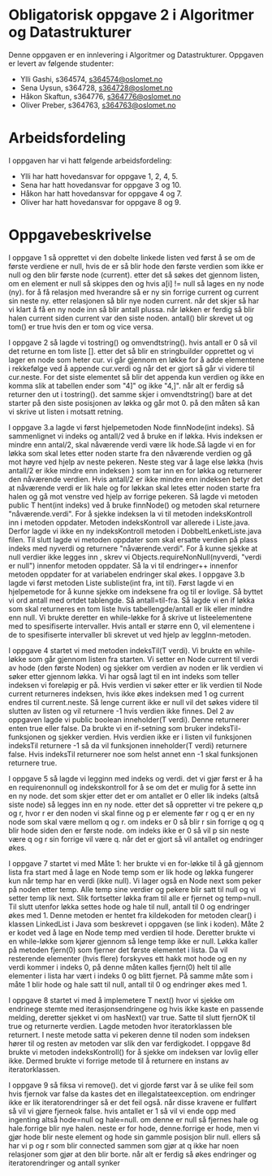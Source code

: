 # Obligatorisk oppgave 2 i Algoritmer og Datastrukturer

Denne oppgaven er en innlevering i Algoritmer og Datastrukturer. 
Oppgaven er levert av følgende studenter:

* Ylli Gashi, s364574, s364574@oslomet.no
* Sena Uysun, s364728, s364728@oslomet.no
* Håkon Skaftun, s364776, s364776@oslomet.no
* Oliver Preber, s364763, s364763@oslomet.no

# Arbeidsfordeling

I oppgaven har vi hatt følgende arbeidsfordeling:
* Ylli har hatt hovedansvar for oppgave 1, 2, 4, 5. 
* Sena har hatt hovedansvar for oppgave 3 og 10. 
* Håkon har hatt hovedansvar for oppgave 4 og 7.
* Oliver har hatt hovedansvar for oppgave 8 og 9. 

# Oppgavebeskrivelse

I oppgave 1 så opprettet vi den dobelte linkede listen ved først å se om de første verdiene er null, hvis de er så blir hode den første verdien som ikke er null og den blir første node (current). etter det så søkes det gjennom listen, om en element er null så skippes den og hvis a[i] != null så lages en ny node (ny). for å få relasjon med hverandre så er ny sin forrige current og current sin neste ny. etter relasjonen så blir nye noden current. når det skjer så har vi klart å få en ny node inn så blir antall plussa. når løkken er ferdig så blir halen current siden current var den siste noden. antall() blir skrevet ut og tom() er true hvis den er tom og vice versa.

I oppgave 2 så lagde vi tostring() og omvendtstring(). hvis antall er 0 så vil det returne en tom liste []. etter det så blir en stringbuilder opprettet og vi lager en node som heter cur. vi går gjennom en løkke for å adde elementene i rekkefølge ved å appende cur.verdi og når det er gjort så går vi videre til cur.neste. For det siste elementet så blir det appenda kun verdien og ikke en komma slik at tabellen ender som "4]" og ikke "4,]". når alt er ferdig så returner den ut i tostring(). det samme skjer i omvendtstring() bare at det starter på den siste posisjonen av løkka og går mot 0. på den måten så kan vi skrive ut listen i motsatt retning.

I oppgave 3.a lagde vi først hjelpemetoden Node<T> finnNode(int indeks). Så sammenlignet vi indeks og antall/2 ved å bruke en if løkka. Hvis indeksen er mindre enn antal/2, skal nåværende verdi være lik hode.Så lagde vi en for løkka som skal letes etter noden starte fra den nåværende verdien og gå mot høyre ved hjelp av neste pekeren.
Neste steg var å lage  else løkka (hvis antall/2 er ikke mindre enn indeksen ) som tar inn en for løkka og returnerer den nåværende verdien. Hvis  antall/2 er ikke mindre enn indeksen betyr det at nåværende verdi er lik hale og for løkkan skal letes etter noden starte fra halen og gå mot venstre ved hjelp av forrige pekeren. 
Så lagde vi metoden public T hent(int indeks) ved å bruke finnNode() og metoden skal returnere "nåværende.verdi". For å sjekke indeksen la vi til  metoden indeksKontroll inn i metoden oppdater. Metoden indeksKontroll var allerede i Liste.java. Derfor lagde vi ikke en ny indeksKontroll metoden i DobbeltLenketListe.java filen. Til slutt lagde vi metoden oppdater som skal ersatte verdien på plass indeks med nyverdi og returnere 
"nåværende.verdi". For å kunne sjekke at null verdier ikke legges inn , skrev vi  Objects.requireNonNull(nyverdi, "verdi er null") innenfor metoden oppdater. Så la vi til endringer++ innenfor metoden oppdater for at variabelen endringer skal økes.
I oppgave 3.b lagde vi først metoden Liste<T>  subliste(int  fra,  int  til). Først lagde vi en hjelpemetode for å kunne sjekke om indeksene fra og til er  lovlige. Så byttet vi ord antall med ortdet tablengde. Så antall=til-fra. Så lagde vi en if løkka som skal returneres en tom liste hvis tabellengde/antall er lik eller mindre enn null. Vi brukte deretter en while-løkke for å skrive ut listeelementene med to spesifiserte intervaller. Hvis antall er større enn 0, vil elementene i de to spesifiserte intervaller bli skrevet ut ved hjelp av leggInn-metoden.

I oppgave 4 startet vi med metoden indeksTil(T verdi). Vi brukte en while-løkke som går gjennom listen fra starten. Vi setter en Node current til verdi av hode (den første Noden) og sjekker om verdien av noden er lik verdien vi søker etter gjennom løkka. Vi har også lagt til en int indeks som teller indeksen vi foreløpig er på. Hvis verdien vi søker etter er lik verdien til Node current returneres indeksen, hvis ikke økes indeksen med 1 og current endres til current.neste. Så lenge current ikke er null vil det søkes videre til slutten av listen og vil returnere -1 hvis verdien ikke finnes. 
Del 2 av oppgaven lagde vi public boolean inneholder(T verdi). Denne returnerer enten true eller false. Da brukte vi en if-setning som bruker indeksTil-funksjonen og sjekker verdien. Hvis verdien ikke er i listen vil funksjonen indeksTil returnere -1 så da vil funksjonen inneholder(T verdi) returnere false. Hvis indeksTil returnerer noe som helst annet enn -1 skal funksjonen returnere true. 

I oppgave 5 så lagde vi legginn med indeks og verdi. det vi gjør først er å ha en requirenonnull og indekskontroll for å se om det er mulig for å sette inn en ny node. det som skjer etter det er om antallet er 0 eller lik indeks (altså siste node) så legges inn en ny node. etter det så oppretter vi tre pekere q,p og r, hvor r er den noden vi skal finne og p er elemente før r og q er en ny node som skal være mellom q og r. om indeks er 0 så blir r sin forrige q og q blir hode siden den er første node. om indeks ikke er 0 så vil p sin neste være q og r sin forrige vil være q. når det er gjort så vil antallet og endringer økes.

I oppgave 7 startet vi med Måte 1: her brukte vi en for-løkke til å gå gjennom lista fra start med å lage en Node temp som er lik hode og løkka fungerer kun når temp har en verdi (ikke null). Vi lager også en Node next som peker på noden etter temp. Alle temp sine verdier og pekere blir satt til null og vi setter temp lik next. Slik fortsetter løkka fram til alle er fjernet og temp=null. Til slutt utenfor løkka settes hode og hale til null, antall til 0 og endringer økes med 1. Denne metoden er hentet fra kildekoden for metoden clear() i klassen LinkedList i Java som beskrevet i oppgaven (se link i koden).
Måte 2 er kodet ved å lage en Node temp med verdien til hode. Deretter brukte vi en while-løkke som kjører gjennom så lenge temp ikke er null. Løkka kaller på metoden fjern(0) som fjerner det første elementet i lista. Da vil resterende elementer (hvis flere) forskyves ett hakk mot hode og en ny verdi kommer i indeks 0, på denne måten kalles fjern(0) helt til alle elementer i lista har vært i indeks 0 og blitt fjernet. På samme måte som i måte 1 blir hode og hale satt til null, antall til 0 og endringer økes med 1.

I oppgave 8 startet vi med å implemetere T next() hvor vi sjekke om endrinege stemte med iterasjonsendringene og hvis ikke kaste en passende melding, deretter sjekket vi om hasNext() var true. Satte til slutt fjernOK til true og returnerte verdien. Lagde metoden hvor iteratorklassen ble returnert. I neste metode satta vi pekeren denne til noden som indeksen hører til og resten av metoden var slik den var ferdigkodet. I oppgave 8d brukte vi metoden indeksKontroll() for å sjekke om indeksen var lovlig eller ikke. Dermed brukte vi forrige metode til å returnere en instans av iteratorklassen.

I oppgave 9 så fiksa vi remove(). det vi gjorde først var å se ulike feil som hvis fjernok var false da kastes det en illegalstateexception. om endringer ikke er lik iteratorendringer så er det feil også. når disse kravene er fullført så vil vi gjøre fjerneok false. hvis antallet er 1 så vil vi ende opp med ingenting altså hode=null og hale=null. om denne er null så fjernes hale og hale.forrige blir nye halen. neste er for hode, denne.forrige er hode, men vi gjør hode blir neste element og hode sin gammle posisjon blir null. ellers så har vi p og r som blir connected sammen som gjør at q ikke har noen relasjoner som gjør at den blir borte. når alt er ferdig så økes endringer og iteratorendringer og antall synker